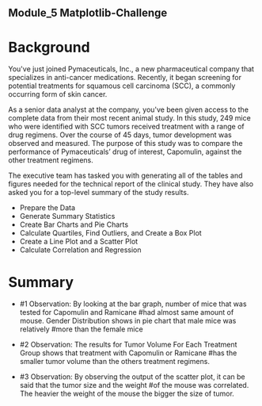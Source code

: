 ## Module_5 Matplotlib-Challenge

# Background
You've just joined Pymaceuticals, Inc., a new pharmaceutical company that specializes in anti-cancer medications. Recently, it began screening for potential treatments for squamous cell carcinoma (SCC), a commonly occurring form of skin cancer.

As a senior data analyst at the company, you've been given access to the complete data from their most recent animal study. In this study, 249 mice who were identified with SCC tumors received treatment with a range of drug regimens. Over the course of 45 days, tumor development was observed and measured. The purpose of this study was to compare the performance of Pymaceuticals’ drug of interest, Capomulin, against the other treatment regimens.

The executive team has tasked you with generating all of the tables and figures needed for the technical report of the clinical study. They have also asked you for a top-level summary of the study results.


- Prepare the Data
- Generate Summary Statistics
- Create Bar Charts and Pie Charts
- Calculate Quartiles, Find Outliers, and Create a Box Plot
- Create a Line Plot and a Scatter Plot
- Calculate Correlation and Regression
# Summary
- #1 Observation: By looking at the bar graph, number of mice that was tested for Capomulin and Ramicane 
#had almost same amount of mouse. Gender Distribution shows in pie chart that male mice was relatively 
#more than the female mice

- #2 Observation: The results for Tumor Volume For Each Treatment Group shows that treatment with Capomulin or Ramicane
#has the smaller tumor volume than the others treatment regimens.

- #3 Observation: By observing the output of the scatter plot, it can be said that the tumor size and the weight
#of the mouse was correlated. The heavier the weight of the mouse the bigger the size of tumor.

